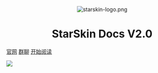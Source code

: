 <p align="center">
<img src="https://img-2.shanrenyi.top/i/2022/09/09/631b21a40880d.png" alt="starskin-logo.png" title="starskin-logo.png" />
</p>
<h1 align="center">StarSkin Docs V2.0</h1>

[官网](https://star-skin.shanrenyi.top/)
[群聊](https://url.shanrenyi.top/starskin)
[开始阅读](https://docs.starskin.eu.org/#/./docs/a-1)

![](https://img-2.shanrenyi.top/i/2022/12/24/63a69af986b11.gif)



